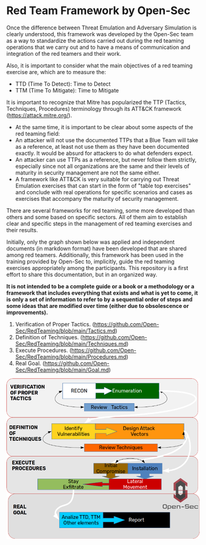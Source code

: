 # Red Team Framework by Open-Sec

Once the difference between Threat Emulation and Adversary Simulation is clearly understood, this framework was developed by the Open-Sec team as a way to standardize the actions carried out during the red teaming operations that we carry out and to have a means of communication and integration of the red teamers and their work.

Also, it is important to consider what the main objectives of a red teaming exercise are, which are to measure the:
- TTD (Time To Detect): Time to Detect
- TTM (Time To Mitigate): Time to Mitigate

It is important to recognize that Mitre has popularized the TTP (Tactics, Techniques, Procedures) terminology through its ATT&CK framework (https://attack.mitre.org/).
- At the same time, it is important to be clear about some aspects of the red teaming field:
- An attacker will not use the documented TTPs that a Blue Team will take as a reference, at least not use them as they have been documented exactly. It would be absurd for attackers to do what defenders expect.
- An attacker can use TTPs as a reference, but never follow them strictly, especially since not all organizations are the same and their levels of maturity in security management are not the same either.
- A framework like ATT&CK is very suitable for carrying out Threat Emulation exercises that can start in the form of "table top exercises" and conclude with real operations for specific scenarios and cases as exercises that accompany the maturity of security management.

There are several frameworks for red teaming, some more developed than others and some based on specific sectors. All of them aim to establish clear and specific steps in the management of red teaming exercises and their results.

Initially, only the graph shown below was applied and independent documents (in markdown format) have been developed that are shared among red teamers.
Additionally, this framework has been used in the training provided by Open-Sec to, implicitly, guide the red teaming exercises appropriately among the participants. This repository is a first effort to share this documentation, but in an organized way.

**It is not intended to be a complete guide or a book or a methodology or a framework that includes everything that exists and what is yet to come, it is only a set of information to refer to by a sequential order of steps and some ideas that are modified over time (either due to obsolescence or improvements).**

1. Verification of Proper Tactics. (https://github.com/Open-Sec/RedTeaming/blob/main/Tactics.md)
2. Definition of Techniques. (https://github.com/Open-Sec/RedTeaming/blob/main/Techniques.md)
3. Execute Procedures. (https://github.com/Open-Sec/RedTeaming/blob/main/Procedures.md)
4. Real Goal. (https://github.com/Open-Sec/RedTeaming/blob/main/Goal.md)


![Red Teaming Framework by Open-Sec](https://github.com/Open-Sec/RedTeaming/blob/main/redteaming-framework-2.png)
